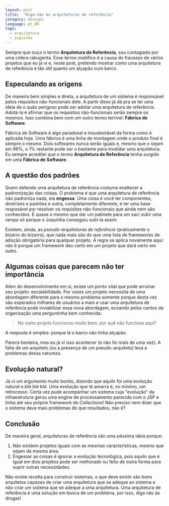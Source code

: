 ```yaml
---
layout: post
title:  "Diga não às arquiteturas de referência"
category: devoops
language: pt_BR
tags:
  - arquitetura
  - juquinha
---
```


Sempre que ouço o termo **Arquitetura de Referência**, sou contagiado por uma cólera rabugenta. Esse termo maléfico é a causa do fracasso de vários projetos que eu já vi e, neste post, pretendo mostrar como uma arquitetura de referência é tão útil quanto um alçapão num barco.

## Especulando as origens

De maneira bem simples e direta, a arquitetura de um sistema é responsável pelos requisitos não-funcionais dele. A partir disso já dá pra se ter uma ideia de o quão perigoso pode ser adotar uma arquitetura de referência. Adotá-la é afirmar que os requisitos não-funcionais serão sempre os mesmos. Isso combina bem com um outro termo terrível: **Fábrica de Software**.

Fábrica de Software é algo paradoxal e insustentável da forma como é aplicada hoje. Uma fábrica é uma linha de montagem onde o produto final é sempre o mesmo. Dois softwares nunca serão iguais e, mesmo que o sejam em 99%, o 1% restante pode ser o bastante para invalidar uma arquitetura. Eu sempre acreditei que o termo **Arquitetura de Referência** tenha surgido em uma **Fábrica de Software**.

## A questão dos padrões

Quem defende uma arquitetura de referência costuma enaltecer a padronização das coisas. O problema é que uma arquitetura de referência não padroniza nada, ela **engessa**. Uma coisa é você ter componentes, diretrizes e padrões e outra, completamente diferente, é ter uma base resposável por resolver os requisitos não-funcionais que ainda nem são conhecidos. É quase o mesmo que dar um patinete para um saci subir uma rampa só porque o Juquinha conseguiu subí-la assim.

Existem, ainda, as *pseudo-arquiteturas de referência* (praticamente o bizarro do bizarro), que nada mais são do que uma lista de frameworks de adoção obrigatória para qualquer projeto. A regra se aplica novamente aqui: não é porque um framework deu certo em um projeto que dará certo em outro.

## Algumas coisas que parecem não ter importância

Além do desenvolvimento em si, existe um ponto vital que pode arruinar seu projeto: escalabilidade. Por vezes um projeto necessita de uma abordagem diferente para o mesmo problema somente porque desta vez são esperados milhares de usuários a mais e usar uma arquitetura de referência pode inviabilizar essa nova abordagem, ecoando pelos cantos da organização uma perguntinha bem conhecida:

> No outro projeto funcionou muito bem, por quê não funciona aqui?

A resposta é simples: porque lá o barco não tinha alçapão.

Parece besteira, mas eu já vi isso acontecer (e não foi mais de uma vez). A falta de um arquiteto (ou a presença de um pseudo-arquiteto) leva a problemas dessa natureza.

## Evolução natural?

Já vi um argumento muito bonito, dizendo que aquilo foi uma evolução natural e *blá blá blá*. Uma evolução que te amarra é, no mínimo, um retrocesso. Certa vez pude acompanhar um sistema cuja "evolução" da infraestrutura gerou uma engine de processamento parecida com o JSP e tinha até seu próprio framework de *Collections*! Não preciso nem dizer que o sistema dava mais problemas do que resultados, não é?

## Conclusão

De maneira geral, arquiteturas de referência são uma péssima ideia porque:

1. Não existem projetos iguais com as mesmas características, mesmo que sejam da mesma área.
1. Engessar as coisas é ignorar a evolução tecnológica, pois aquilo que é igual em dois projetos
   pode ser melhorado ou feito de outra forma para suprir outras necessidades.

Não existe receita para construir sistemas, o que deve existir são bons arquitetos capazes de criar uma arquitetura que se adeque ao sistema e não criar um sistema que se adeque a uma arquitetura. Uma arquitetura de referência é uma solução em busca de um problema, por isso, diga não às drogas!
